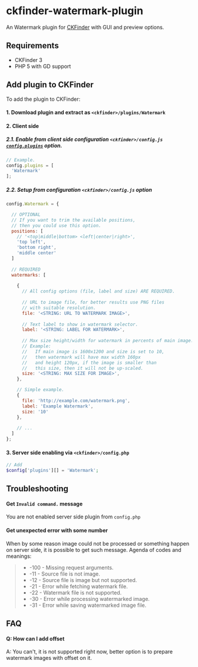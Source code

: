 # ckfinder-watermark-plugin

An Watermark plugin for [CKFinder](http://ckfinder.com/) with GUI and preview options.

## Requirements
- CKFinder 3
- PHP 5 with GD support

## Add plugin to CKFinder

To add the plugin to CKFinder:

#### 1. Download plugin and extract as `<ckfinder>/plugins/Watermark`
#### 2. Client side
##### 2.1. Enable from client side configuration `<ckfinder>/config.js` [`config.plugins`](http://docs.cksource.com/ckfinder3/#!/api/CKFinder.Config-cfg-plugins) option.
```js
// Example.
config.plugins = [
  'Watermark'
];
```
##### 2.2. Setup from configuration `<ckfinder>/config.js` option
```js
config.Watermark = {

  // OPTIONAL
  // If you want to trim the available positions,
  // then you could use this option.
  positions: [
    // '<top|middle|bottom> <left|center|right>',
    'top left',
    'bottom right',
    'middle center'
  ]
  
  // REQUIRED
  watermarks: [
  
    {
      // All config options (file, label and size) ARE REQUIRED.
      
      // URL to image file, for better results use PNG files
      // with suitable resolution.
      file: '<STRING: URL TO WATERMARK IMAGE>',
     
      // Text label to show in watermark selector.
      label: '<STRING: LABEL FOR WATERMARK>',
      
      // Max size height/width for watermark in percents of main image.
      // Example:
      //   If main image is 1600x1200 and size is set to 10,
      //   then watermark will have max width 160px
      //   and height 120px, if the image is smaller than
      //   this size, then it will not be up-scaled.
      size: '<STRING: MAX SIZE FOR IMAGE>',
    },

    // Simple example.
    {
      file: 'http://example.com/watermark.png',
      label: 'Example Watermark',
      size: '10'
    },
    
    // ...
  ]
};
```

#### 3. Server side enabling via `<ckfinder>/config.php`
```php
// Add
$config['plugins'][] = 'Watermark';
```

## Troubleshooting

#### Get `Invalid command.` message 
You are not enabled server side plugin from `config.php`

#### Get unexpected error with some number
When by some reason image could not be processed or something happen on server side, it is possible to get such message.
Agenda of codes and meanings:

> * -100  - Missing request arguments.
> * -11   - Source file is not image.
> * -12   - Source file is image but not supported.
> * -21   - Error while fetching watermark file.
> * -22   - Watermark file is not supported.
> * -30   - Error while processing watermarked image.
> * -31   - Error while saving watermarked image file.

## FAQ

#### Q: How can I add offset
A: You can't, it is not supported right now, better option is to prepare watermark images with offset on it.
